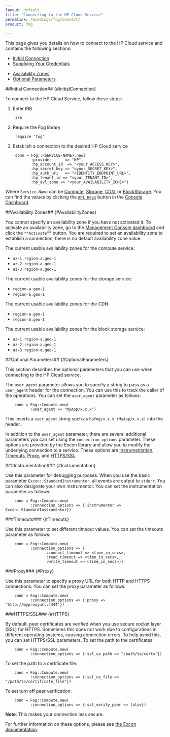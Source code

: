 ```yaml
---
layout: default
title: "Connecting to the HP Cloud Service"
permalink: /bindings/fog/connect/
product: fog

---
```

This page gives you details on how to connect to the HP Cloud service and contains the following sections:

* [Initial Connection](#InitialConnection)
* [Supplying Your Credentials](#SupplyingyourCredentials)
<!--* [Using the Owner Account to Grant Access](#UsingtheOwnerAccounttoGrantAccess)
* [Setting Up the Connection for the User Account](#SettingUptheConnectionfortheUserAccount)-->
* [Availability Zones](#AvailabilityZones)
* [Optional Parameters](#OptionalParameters)

##Initial Connection## {#InitialConnection}

To connect to the HP Cloud Service, follow these steps:

1. Enter IRB

        irb

2. Require the Fog library

        require 'fog'

3. Establish a connection to the desired HP Cloud service

        conn = Fog::<SERVICE-NAME>.new(
               :provider      => "HP",
               :hp_account_id  => "<your_ACCESS_KEY>",
               :hp_secret_key => "<your_SECRET_KEY>",
               :hp_auth_uri   => "<IDENTITY_ENDPOINT_URL>",
               :hp_tenant_id => "<your_TENANT_ID>",
               :hp_avl_zone => "<your_AVAILABILITY_ZONE>")

Where `Service-Name` can be [Compute](/bindings/fog/compute), [Storage](/bindings/fog/object-storage), [CDN](/bindings/fog/cdn), or [BlockStorage](/bindings/fog/block-storage).  You can find the values by clicking the [`API Keys`](https://console.hpcloud.com/account/api_keys) button in the [Console Dashboard](https://console.hpcloud.com/dashboard).

<!--[[{"type":"media","view_mode":"media_large","fid":"141","attributes":{}}]]
insert screen shot here-->

<!--##Using the Owner Account to Grant Access## {#UsingtheOwnerAccounttoGrantAccess}

You can use the owner account to grant access.  To set up the connections for the owner account:

    conn = Fog::Storage.new( 
           :provider => 'HP', 
           :hp_auth_uri => "https://csnode.rndd.aw1.hpcloud.net:35357/v2.0/tokens", 
           :hp_account_id => "11111111", :hp_secret_key => "xxxxxx", 
           :hp_tenant_id => "12121212", 
           :hp_avl_zone => "region-a.geo-1", 
           :connection_options => {:ssl_verify_peer => false})

To grant access:

    mydir = conn.directories.get('rgtest2')  # Note: grant uses username. in my case it is email as my username is email address
    mydir.grant("rw", ["rupakg+fog2@gmail.com"])
    mydir.save                               # share the url for access to container
    mydir.public_url
     => "https://objects.rndd.aw1.hpcloud.net:443/v1/91545177658759/rgtest2"
     
    myfile = mydir.files.get("sample.txt")   # share the url for access to object
    myfile.public_url
     => "https://objects.rndd.aw1.hpcloud.net:443/v1/91545177658759/rgtest2/sample.txt"

##Setting Up the Connection for the User Account## {#SettingUptheConnectionfortheUserAccount}

To set up the connection for the user account:

    conn2 = Fog::Storage.new( 
            :provider => 'HP', 
            :hp_auth_uri => "https://csnode.rndd.aw1.hpcloud.net:35357/v2.0/tokens", 
            :hp_account_id => "22222222", :hp_secret_key => "xxxxxx", 
            :hp_tenant_id => "21212121", 
            :hp_avl_zone => "region-a.geo-1", 
            :connection_options => {:ssl_verify_peer => false})-->

##Availability Zones## {#AvailabilityZones}

You cannot specify an availability zone if you have not activated it.  To activate an availability zone, go to the [Management Console dashboard](https://console.hpcloud.com/) and click the `**Activate`** button.  You are required to set an availability zone to establish a connection; there is no default availability zone value.

The current usable availability zones for the compute service:

* `az-1.region-a.geo-1`
* `az-2.region-a.geo-1`
* `az-3.region-a.geo-1`

The current usable availability zones for the storage service:

* `region-a.geo-1`
* `region-b.geo-1`

The current usable availability zones for the CDN:

* `region-a.geo-1`
* `region-b.geo-1`

The current usable availability zones for the block storage service:

* `az-1.region-a.geo-1`
* `az-2.region-a.geo-1`
* `az-3.region-a.geo-1`

##Optional Parameters## {#OptionalParameters}

This section describes the optional parameters that you can use when connecting to the HP Cloud service.

The `user_agent` parameter allows you to specify a string to pass as a `user_agent` header for the connection.  You can use this to track the caller of the operations.  You can set the `user_agent` parameter as follows:

        conn = Fog::Compute.new(
               :user_agent => "MyApp/x.x.x")

This inserts a `user_agent` string such as `hpfog/x.x.x (MyApp/x.x.x)` into the header.

In addition to the `user_agent` parameter, there are several additional parameters you can set using the `connection_options` parameter.  These options are provided by the Excon library and allow you to modify the underlying connection to a service.  These options are [Instrumentation](#Instrumentation), [Timeouts](#Timeouts), [Proxy](#Proxy), and [HTTPS/SSL](#HTTPS).

###Instrumentation### {#Instrumentation}

Use this parameter for debugging purposes.  When you use the basic parameter `Excon::StandardInstrumentor`, all events are output to `stderr`.  You can also designate your own instrumentor.  You can set the instrumentation parameter as follows:

        conn = Fog::Compute.new(
               :connection_options => {:instrumentor => Excon::StandardInstrumentor})

###Timeouts### {#Timeouts}

Use this parameter to set different timeout values.  You can set the timeouts parameter as follows:

        conn = Fog::Compute.new(
               :connection_options => {
                      :connect_timeout => <time_in_secs>, 
                      :read_timeout => <time_in_secs>, 
                      :write_timeout => <time_in_secs>})

###Proxy### {#Proxy}

Use this parameter to specify a proxy URL for both  HTTP and HTTPS connections.  You can set the proxy parameter as follows:

        conn = Fog::Compute.new(
               :connection_options => {:proxy => 'http://myproxyurl:4444'})
               
###HTTPS/SSL### {#HTTPS}

By default, peer certificates are verified when you use secure socket layer (SSL) for HTTPS.  Sometimes this does not work due to configurations in different operating systems, causing connection errors. To help avoid this, you can set  HTTPS/SSL parameters.  To set the path to the certificates:

        conn = Fog::Compute.new(
               :connection_options => {:ssl_ca_path => "/path/to/certs"})              
             
To set the path to a certificate file:

        conn = Fog::Compute.new(
               :connection_options => {:ssl_ca_file => "/path/to/certificate_file"})              

To set turn off peer verification:

        conn = Fog::Compute.new(
               :connection_options => {:ssl_verify_peer => false})              

**Note**: This makes your connection less secure.

For further information on these options, please see [the Excon documentation](http://github.com/geemus/excon).